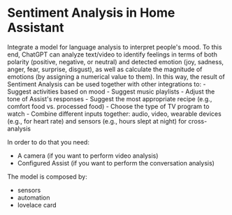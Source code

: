 # Sentiment Analysis in Home Assistant

Integrate a model for language analysis to interpret people's mood.
To this end, ChatGPT can analyze text/video to identify feelings in terms of both polarity (positive, negative, or neutral) and detected emotion (joy, sadness, anger, fear, surprise, disgust), as well as calculate the magnitude of emotions (by assigning a numerical value to them).
In this way, the result of Sentiment Analysis can be used together with other integrations to:
    - Suggest activities based on mood
    - Suggest music playlists
    - Adjust the tone of Assist's responses
    - Suggest the most appropriate recipe (e.g., comfort food vs. processed food)
    - Choose the type of TV program to watch
    - Combine different inputs together: audio, video, wearable devices (e.g., for heart rate) and sensors (e.g., hours slept at night) for cross-analysis

In order to do that you need:
- A camera (if you want to perform video analysis)
- Configured Assist (if you want to perform the conversation analysis)
  
The model is composed by:
- sensors
- automation
- lovelace card
